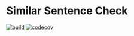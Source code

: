 # Similar Sentence Check

[![build](https://github.com/Soontao/similar/actions/workflows/go.yml/badge.svg)](https://github.com/Soontao/similar/actions/workflows/go.yml)
[![codecov](https://codecov.io/gh/Soontao/similar/branch/main/graph/badge.svg?token=hfsoMNTwZW)](https://codecov.io/gh/Soontao/similar)